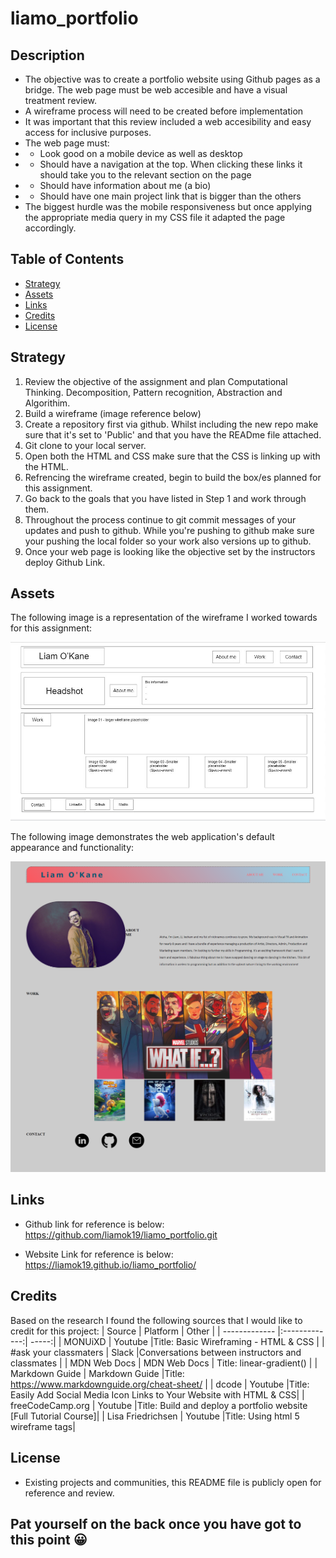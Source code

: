 # liamo_portfolio

## Description
- The objective was to create a portfolio website using Github pages as a bridge. The web page must be web accesible and have a visual treatment review. 
- A wireframe process will need to be created before implementation
- It was important that this review included a web accesibility and easy access for inclusive purposes. 
- The web page must:
- - Look good on a mobile device as well as desktop
- - Should have a navigation at the top.  When clicking these links it should take you to the relevant section on the page
- - Should have information about me (a bio)
- - Should have one main project link that is bigger than the others
- The biggest hurdle was the mobile responsiveness but once applying the appropriate media query in my CSS file it adapted the page accordingly. 

## Table of Contents
- [Strategy](#strategy)
- [Assets](#assets)
- [Links](#links)
- [Credits](#credits)
- [License](#license)

## Strategy

1. Review the objective of the assignment and plan Computational Thinking. Decomposition, Pattern recognition, Abstraction and Algorithim. 
2. Build a wireframe (image reference below)
3. Create a repository first via github. Whilst including the new repo make sure that it's set to 'Public' and that you have the READme file attached. 
4. Git clone to your local server. 
5. Open both the HTML and CSS make sure that the CSS is linking up with the HTML. 
6. Refrencing the wireframe created, begin to build the box/es planned for this assignment. 
7. Go back to the goals that you have listed in Step 1 and work through them. 
8. Throughout the process continue to git commit messages of your updates and push to github. While you're pushing to github make sure your pushing the local folder so your work also versions up to github. 
9. Once your web page is looking like the objective set by the instructors deploy Github Link. 

## Assets
The following image is a representation of the wireframe I worked towards for this assignment: 

![createAWireframe](./assets/images/createaWireframe.jpg)

The following image demonstrates the web application's default appearance and functionality: 

![Outcome_Image](./assets/images/liamo_portfolio_index.png)


## Links
- Github link for reference is below: 
https://github.com/liamok19/liamo_portfolio.git

- Website Link for reference is below: 
https://liamok19.github.io/liamo_portfolio/

## Credits

Based on the research I found the following sources that I would like to credit for this project: 
| Source        | Platform      | Other  |
| ------------- |:-------------:| -----:|
| MONUiXD    | Youtube      |Title: Basic Wireframing - HTML & CSS | 
| #ask your classmaters | Slack      |Conversations between instructors and classmates |
| MDN Web Docs   | MDN Web Docs       | Title: linear-gradient() |
| Markdown Guide | Markdown Guide |Title: https://www.markdownguide.org/cheat-sheet/ |
| dcode    | Youtube      |Title: Easily Add Social Media Icon Links to Your Website with HTML & CSS| 
| freeCodeCamp.org    | Youtube      |Title: Build and deploy a portfolio website [Full Tutorial Course]| 
| Lisa Friedrichsen    | Youtube      |Title: Using html 5 wireframe tags| 



## License
- Existing projects and communities, this README file is publicly open for reference and review. 

## Pat yourself on the back once you have got to this point	😀
